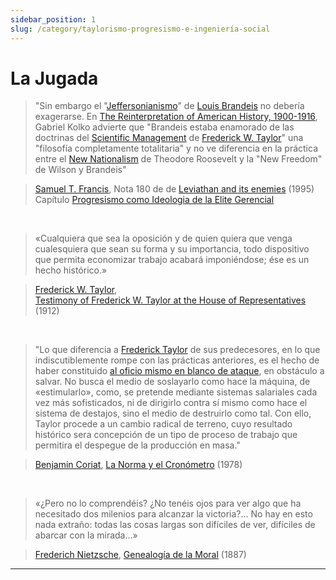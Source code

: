 ```yaml
---
sidebar_position: 1
slug: /category/taylorismo-progresismo-e-ingeniería-social
---
```


# La Jugada

>"Sin embargo el "[Jeffersonianismo](https://es.wikipedia.org/wiki/Democracia_de_Jefferson)" de [Louis Brandeis](https://en.wikipedia.org/wiki/Louis_Brandeis) no debería exagerarse. En [The Reinterpretation of American History, 1900-1916](https://archive.org/details/KolkoGabrielTheTriumphOfConservatism), Gabriel Kolko advierte que "Brandeis estaba enamorado de las doctrinas del <span class="lnk">[Scientific Management](/textosi/t&c/t&c3/#scientific-management-acabar-con-el-oficio-para-acabar-con-el-control-obrero-de-los-tiempos-de-producción)</span> de <a href="https://es.wikipedia.org/wiki/Frederick_Winslow_Taylor" target="_blank" rel="noopener noreferrer">Frederick W. Taylor</a>" una "filosofía completamente totalitaria" y no ve diferencia en la práctica entre el [New Nationalism](https://en.wikipedia.org/wiki/New_Nationalism_(Theodore_Roosevelt)) de Theodore Roosevelt y la "New Freedom" de Wilson y Brandeis"


>[Samuel T. Francis](https://americasfuture.org/the-castaway), Nota 180 de de [Leviathan and its enemies](https://archive.org/details/LeviathanAndItsEnemiesSamuelT.Francis2016) (1995) <br />
>Capítulo <span class="lnk">[Progresismo como Ideologia de la Elite Gerencial](/textosII/progresismo)</span>

<br />

>«Cualquiera que sea la oposición y de quien quiera que venga cualesquiera que sean su forma y su importancia, todo dispositivo que permita economizar trabajo acabará imponiéndose; ése es un hecho histórico.»

><a href="https://es.wikipedia.org/wiki/Frederick_Winslow_Taylor" target="_blank" rel="noopener noreferrer">Frederick W. Taylor</a>, <br />
>[Testimony of Frederick W. Taylor at the House of Representatives](https://books.google.com.ar/books?id=6y7bAAAAMAAJ&printsec=frontcover&hl=es&source=gbs_ge_summary_r&cad=0#v=onepage&q&f=false) (1912)

<br />

>"Lo que diferencia a <a href="https://es.wikipedia.org/wiki/Frederick_Winslow_Taylor" target="_blank" rel="noopener noreferrer">Frederick Taylor</a> de sus predecesores, en lo que indiscutiblemente rompe con las prácticas anteriores, es el hecho de haber constituido <span class="lnk">[al oficio mismo en blanco de ataque](/textosI/t&c/t&c3#scientific-management-acabar-con-el-oficio-para-acabar-con-el-control-obrero-de-los-tiempos-de-producción)</span>, en obstáculo a salvar. No busca el medio de soslayarlo como hace la máquina, de «estimularlo», como, se pretende mediante sistemas salariales cada vez más sofisticados, ni de dirigirlo contra sí mismo como hace el sistema de destajos, sino el medio de destruirlo como tal. Con ello, Taylor procede a un cambio radical de terreno, cuyo resultado histórico sera concepción de un tipo de proceso de trabajo que permitira el despegue de la producción en masa."

>[Benjamin Coriat](https://www.todostuslibros.com/autor/coriat-benjamin), <span class="lnk">[La Norma y el Cronómetro](/textosI/t&c/t&c3)</span> (1978)


<br />

>«¿Pero no lo comprendéis? ¿No tenéis ojos para ver algo que ha necesitado dos milenios para alcanzar la victoria?... No hay en esto nada extraño: todas las cosas largas son difíciles de ver, difíciles de abarcar con la mirada...»

><a href="https://es.wikipedia.org/wiki/Friedrich_Nietzsche" target="_blank" rel="noopener noreferrer">Frederich Nietzsche</a>, [Genealogía de la Moral](https://archive.org/details/la-genealogia-de-la-moral-by-friedrich-nietzsche) (1887)

<hr />

